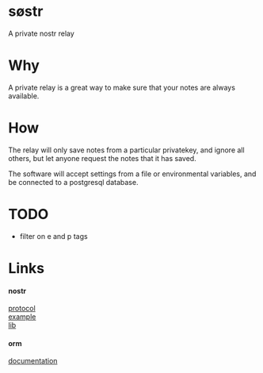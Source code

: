 # søstr
A private nostr relay

# Why
A private relay is a great way to make sure that your notes are always available.

# How
The relay will only save notes from a particular privatekey, and ignore all others,
but let anyone request the notes that it has saved.

The software will accept settings from a file or environmental variables, and be connected to a postgresql database.

# TODO

* filter on e and p tags

# Links

#### nostr

[protocol](https://github.com/nostr-protocol/nips/blob/master/01.md)\
[example](https://github.com/fiatjaf/relayer)\
[lib](https://github.com/fiatjaf/go-nostr)

#### orm

[documentation](https://www.sea-ql.org/SeaORM/docs/migration/setting-up-migration)

